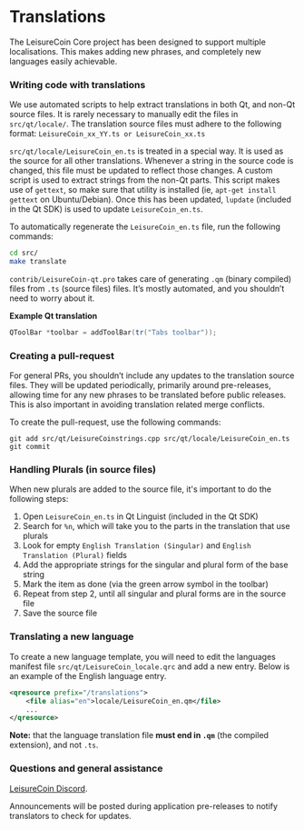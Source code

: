 Translations
============

The LeisureCoin Core project has been designed to support multiple localisations. This makes adding new phrases, and completely new languages easily achievable.

### Writing code with translations
We use automated scripts to help extract translations in both Qt, and non-Qt source files. It is rarely necessary to manually edit the files in `src/qt/locale/`. The translation source files must adhere to the following format:
`LeisureCoin_xx_YY.ts or LeisureCoin_xx.ts`

`src/qt/locale/LeisureCoin_en.ts` is treated in a special way. It is used as the source for all other translations. Whenever a string in the source code is changed, this file must be updated to reflect those changes. A custom script is used to extract strings from the non-Qt parts. This script makes use of `gettext`, so make sure that utility is installed (ie, `apt-get install gettext` on Ubuntu/Debian). Once this has been updated, `lupdate` (included in the Qt SDK) is used to update `LeisureCoin_en.ts`.

To automatically regenerate the `LeisureCoin_en.ts` file, run the following commands:
```sh
cd src/
make translate
```

`contrib/LeisureCoin-qt.pro` takes care of generating `.qm` (binary compiled) files from `.ts` (source files) files. It’s mostly automated, and you shouldn’t need to worry about it.

**Example Qt translation**
```cpp
QToolBar *toolbar = addToolBar(tr("Tabs toolbar"));
```

### Creating a pull-request
For general PRs, you shouldn’t include any updates to the translation source files. They will be updated periodically, primarily around pre-releases, allowing time for any new phrases to be translated before public releases. This is also important in avoiding translation related merge conflicts.

To create the pull-request, use the following commands:
```
git add src/qt/LeisureCoinstrings.cpp src/qt/locale/LeisureCoin_en.ts
git commit
```

### Handling Plurals (in source files)
When new plurals are added to the source file, it's important to do the following steps:

1. Open `LeisureCoin_en.ts` in Qt Linguist (included in the Qt SDK)
2. Search for `%n`, which will take you to the parts in the translation that use plurals
3. Look for empty `English Translation (Singular)` and `English Translation (Plural)` fields
4. Add the appropriate strings for the singular and plural form of the base string
5. Mark the item as done (via the green arrow symbol in the toolbar)
6. Repeat from step 2, until all singular and plural forms are in the source file
7. Save the source file

### Translating a new language
To create a new language template, you will need to edit the languages manifest file `src/qt/LeisureCoin_locale.qrc` and add a new entry. Below is an example of the English language entry.

```xml
<qresource prefix="/translations">
    <file alias="en">locale/LeisureCoin_en.qm</file>
    ...
</qresource>
```

**Note:** that the language translation file **must end in `.qm`** (the compiled extension), and not `.ts`.

### Questions and general assistance
[LeisureCoin Discord](https://discord.savebitcoin.io).

Announcements will be posted during application pre-releases to notify translators to check for updates.
